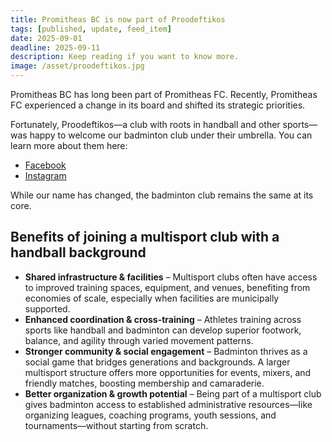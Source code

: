 ```yaml
---
title: Promitheas BC is now part of Proodeftikos
tags: [published, update, feed_item]
date: 2025-09-01
deadline: 2025-09-11
description: Keep reading if you want to know more.
image: /asset/proodeftikos.jpg
---
```


Promitheas BC has long been part of Promitheas FC. Recently, Promitheas FC experienced a change in its board and shifted its strategic priorities.  

Fortunately, Proodeftikos—a club with roots in handball and other sports—was happy to welcome our badminton club under their umbrella. You can learn more about them here:  

- [Facebook](https://www.facebook.com/profile.php?id=100057320596061)  
- [Instagram](https://www.instagram.com/Proodeftikos_official/)  

While our name has changed, the badminton club remains the same at its core.  

## Benefits of joining a multisport club with a handball background

- **Shared infrastructure & facilities** – Multisport clubs often have access to improved training spaces, equipment, and venues, benefiting from economies of scale, especially when facilities are municipally supported.
- **Enhanced coordination & cross-training** – Athletes training across sports like handball and badminton can develop superior footwork, balance, and agility through varied movement patterns.  
- **Stronger community & social engagement** – Badminton thrives as a social game that bridges generations and backgrounds. A larger multisport structure offers more opportunities for events, mixers, and friendly matches, boosting membership and camaraderie.
- **Better organization & growth potential** – Being part of a multisport club gives badminton access to established administrative resources—like organizing leagues, coaching programs, youth sessions, and tournaments—without starting from scratch.
